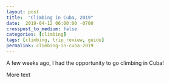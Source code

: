 ```yaml
---
layout: post
title:  "Climbing in Cuba, 2019"
date:  2019-04-12 06:00:00 -0700
crosspost_to_medium: false
categories: [climbing]
tags: [climbing, trip_review, guide]
permalink: climbing-in-cuba-2019
---
```



A few weeks ago, I had the opportunity to go climbing in Cuba! 

<!--more-->

More text
